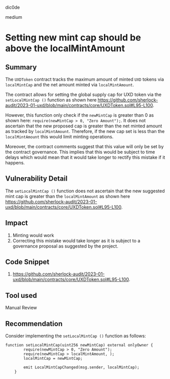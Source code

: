 dic0de

medium

# Setting new mint cap should be above the localMintAmount

## Summary
The `UXDToken` contract tracks the maximum amount of minted `UXD` tokens via `localMintCap` and the net amount minted via `localMintAmount`. 

The contract allows for setting the global supply cap for UXD token via the `setLocalMintCap ()` function as shown here https://github.com/sherlock-audit/2023-01-uxd/blob/main/contracts/core/UXDToken.sol#L95-L100.

However, this function only check if the `newMintCap` is greater than 0 as shown here: `require(newMintCap > 0, "Zero Amount");`. It does not ascertain that the new proposed cap is greater than the net minted amount as tracked by `localMintAmount`. Therefore, if the new cap set is less than the `localMintAmount` this would limit minting operations. 

Moreover, the contract comments suggest that this value will only be set by the contract governance. This implies that this would be subject to time delays which would mean that it would take longer to rectify this mistake if it happens. 
## Vulnerability Detail
The `setLocalMintCap ()` function does not ascertain that the new suggested mint cap is greater than the `localMintAmount` as shown here https://github.com/sherlock-audit/2023-01-uxd/blob/main/contracts/core/UXDToken.sol#L95-L100.
## Impact
1. Minting would work
2. Correcting this mistake would take longer as it is subject to a governance proposal as suggested by the project. 
## Code Snippet
1.  https://github.com/sherlock-audit/2023-01-uxd/blob/main/contracts/core/UXDToken.sol#L95-L100.
## Tool used

Manual Review

## Recommendation
Consider implementing the `setLocalMintCap ()` function as follows: 
``` solidity
function setLocalMintCap(uint256 newMintCap) external onlyOwner {
        require(newMintCap > 0, "Zero Amount");
        require(newMintCap > localMintAmount, );
        localMintCap = newMintCap;

        emit LocalMintCapChanged(msg.sender, localMintCap);
    }
```